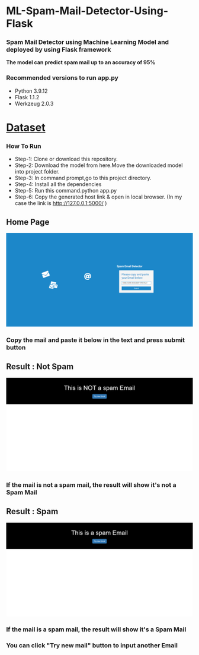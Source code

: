 # ML-Spam-Mail-Detector-Using-Flask #


### Spam Mail Detector using Machine Learning Model and deployed by using Flask framework ###
**The model can predict spam mail up to an accuracy of 95%**


### Recommended versions to run app.py ###
* Python 3.9.12
* Flask 1.1.2
* Werkzeug 2.0.3

# [Dataset](https://drive.google.com/file/d/1BC3i_it67M401axkNbxe9aIiecFl5gv5/view?usp=sharing) #


### How To Run ###
* Step-1: Clone or download this repository.
* Step-2: Download the model from here.Move the downloaded model into project folder.
* Step-3: In command prompt,go to this project directory.
* Step-4: Install all the dependencies
* Step-5: Run this command.python app.py
* Step-6: Copy the generated host link & open in local browser. (In my case the link is http://127.0.0.1:5000/ )


## Home Page ##
![Home Page](https://github.com/TANZID36/Spam-Mail-Detector/blob/main/assets/home.png)
### Copy the mail and paste it below in the text and press submit button ###


## Result : Not Spam ##
![Not Spam](https://github.com/TANZID36/Spam-Mail-Detector/blob/main/assets/not%20spam.png)
### If the mail is not a spam mail, the result will show it's not a Spam Mail ###


## Result : Spam ##
![Not Spam](https://github.com/TANZID36/Spam-Mail-Detector/blob/main/assets/spam.png)
### If the mail is a spam mail, the result will show it's a Spam Mail ###
### You can click "Try new mail" button to input another Email ###
